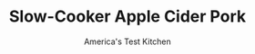 ---
layout: ../../layouts/MarkdownPostLayout.astro
title: Slow-Cooker Apple Cider Pork
author: America's Test Kitchen
pubDate: 2023-03-15
description: "It takes more than just cider to get rich apple flavor into the pork."
image_url: https://res.cloudinary.com/hksqkdlah/image/upload/ar_1:1,c_fill,dpr_2.0,f_auto,fl_lossy.progressive.strip_profile,g_faces:auto,q_auto:low,w_344/SFS_SlowCookerCiderBraisedPork-82_otqlnw
tags: ["Main Courses","Pork","Slow Cooker"]
calories: 4140
protein: 30
carbohydrates: 22
fats: 
fiber: 1
ingredients: ["1 (5-pound), boneless pork butt roast, trimmed","3 tablespoons, kosher salt","3 tablespoons, packed brown sugar","1 teaspoon, pepper","1 cup, apple cider","1 cup, apple butter, divided","3 tablespoons, all-purpose flour","1 , onion, halved through root end","4 , garlic cloves, smashed and peeled","3 sprigs, fresh thyme","1 tablespoon, cider vinegar","1/4 cup, minced fresh chives"]
serves: 10
time: "6 to 7 hours on high or 8 to 9 hours on low"
instructions: ["Pat pork dry with paper towels and sprinkle all over with salt, sugar, and pepper.","Whisk apple cider, ½ cup apple butter, and flour together in slow cooker. Add onion, garlic, and thyme sprigs. Place pork fat side down in slow cooker. Cover and cook until fork slips easily into and out of pork, 6 to 7 hours on high or 8 to 9 hours on low.","Transfer pork to carving board, fat side up; tent with aluminum foil; and let rest for 20 minutes.","Meanwhile, using wide spoon, skim fat from surface of sauce. Discard onion and thyme sprigs. Stir vinegar and remaining ½ cup apple butter into sauce and season with salt and pepper to taste.","Slice pork crosswise ½ inch thick and arrange on serving platter. Pour 1 cup sauce over pork. Sprinkle with chives. Serve, passing remaining sauce separately."]
nutrition: ["643 mg Potassium","341 mg Phosphorus","48 mg Calcium","2 mg Iron","41 mg Magnesium","706 mg Sodium","5 mg Zinc","21 g Fat","7 mg Niacin (B3)","8 g Monounsaturated","2 g Polyunsaturated","3 mg Vitamin C","1 µg Vitamin D","106 mg Cholesterol","7 g Saturated","1 g Fiber","3 µg Folic acid","5 µg Folate (food)","16 g Sugars","3 µg Vitamin K","172 g Water","22 g Carbs","11 µg Folate equivalent (total)","30 g Protein","1 µg Vitamin B12","8 µg Vitamin A","414 kcal Energy","13 g Sugars, added","4140 calories"]
notes: "Pork butt roast is often labeled Boston butt in the supermarket."
---